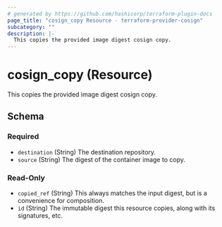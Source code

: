 ```yaml
---
# generated by https://github.com/hashicorp/terraform-plugin-docs
page_title: "cosign_copy Resource - terraform-provider-cosign"
subcategory: ""
description: |-
  This copies the provided image digest cosign copy.
---
```


# cosign_copy (Resource)

This copies the provided image digest cosign copy.



<!-- schema generated by tfplugindocs -->
## Schema

### Required

- `destination` (String) The destination repository.
- `source` (String) The digest of the container image to copy.

### Read-Only

- `copied_ref` (String) This always matches the input digest, but is a convenience for composition.
- `id` (String) The immutable digest this resource copies, along with its signatures, etc.


